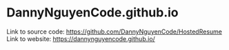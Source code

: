 # DannyNguyenCode.github.io

Link to source code: https://github.com/DannyNguyenCode/HostedResume
<br>
Link to website: https://dannynguyencode.github.io/
